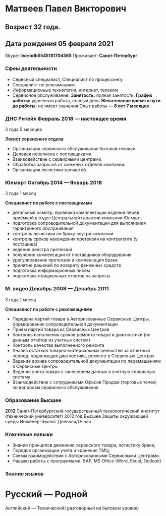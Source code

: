 # Матвеев Павел Викторович
## Возраст 32 года. 
## Дата рождения 05 февраля 2021
Skype: **live:bdb554518170d365**
Проживает: **Санкт-Петербург**
### Сфеы деятельности
* Сервсный специалист, Специалист по процессингу.
* Специалист по рекламациям.
* Информационные технологии, интернет, телеком
* Сервисное обслуживание. 
**Занятость:**  полная занятость.
**График работы:** удаленная работа, полный день
**Желательное время в пути до работы:** не имеет значения
Опыт работы — **8 лет 7 месяцев**

### ДНС Ритейл Февраль 2018 — настоящее время ###
3 года 5 месяцев

**Логист сервисного отдела** 
- Организация сервисного обслуживания бытовой техники.
- Деловая переписка с поставщиками.
- Взаиводействие с сервисными центрами.
- Обработка запросов от смежных отделов компании.
- Организация логистики запчастей.

### Юлмарт Октябрь 2014 — Январь 2018 ###
3 года 1 месяц

**Специалист по работе с поставщиками**

- детальный осмотр, проверка комплектации изделий перед приёмкой в отдел Центральной гарантии компании Юлмарт.
- подготовка сопроводительной документации для выполнения гарантийного обслуживания
- контроль логистики по браку внутри компании
- контроль сроков нахождения претензии на контрагенте (у постащика)
- ведение реестра претензий
- получение компенсации от поставщиков оборудования
- урегулирование претензии и компенсация брака
- принятие решений по возврату денежных средств
- подготовка информационных писем
- подготовка официальных ответов на запросы


### М. видео Декабрь 2008 — Декабрь 2011 ###
3 года 1 месяц

**Специалист по работе с рекламациями** 

- Передача партий товара в Авторизованные Сервисные Центры, формирование сопроводительной документации
- Прием партий товара из Сервисных Центров
- Контроль исполнения сроков ремонта товара и диагностики (по данным отчётов из учетных систем)
- Контроль качества выполненного ремонта
- Анализ остатков товарно-материальных ценностей за отчетный период, подлежащих диагностике, ремонту в Сервисных Центрах
- Ведение архива сопроводительной документации по перемещениям в Сервисные Центры
- Ведение учета товара с занесением данных в учетную сервисную систему
- Взаимодействие с сотрудниками Офисов Продаж (торговых точек) по вопросам сервисного обслуживания.

### Образование Высшее ###
**2012**
Санкт-Петербургский государственный технологический институт (технический университет) 
2012 год
Высшее
Защиты окружающей среды
Инженер-Эколог
Дневная/Очная

### Ключевые навыки ###
- Знание принципов движения сервисного товара, логистику брака;
- Порядок организации учета и хранения ТМЦ;
- Схемы взаимодействия с Авторизованными Сервисными Центрами.
- Навыки работы с программами, SAP, MS Office (Word, Excel, Outlook)
### Знание языков ###

Русский — Родной
================

Английский — Технический( разговорный на бытовом уровне)